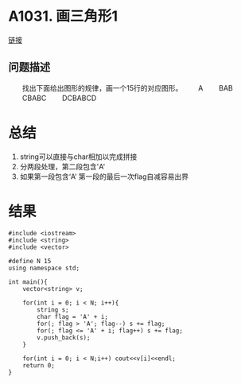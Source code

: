# A1031. 画三角形1
[链接](http://www.tsinsen.com/A1031)
## 问题描述
　　找出下面给出图形的规律，画一个15行的对应图形。
　　A
　　BAB
　　CBABC
　　DCBABCD

# 总结

1. string可以直接与char相加以完成拼接
2. 分两段处理，第二段包含'A'
3. 如果第一段包含‘A’ 第一段的最后一次flag自减容易出界


# 结果

	#include <iostream>
	#include <string>
	#include <vector>
	
	#define N 15
	using namespace std;
	
	int main(){
	    vector<string> v;
	
	    for(int i = 0; i < N; i++){
	        string s;
	        char flag = 'A' + i;
	        for(; flag > 'A'; flag--) s += flag;
	        for(; flag <= 'A' + i; flag++) s += flag;
	        v.push_back(s);
	    }
	
	    for(int i = 0; i < N;i++) cout<<v[i]<<endl;
	    return 0;
	}
